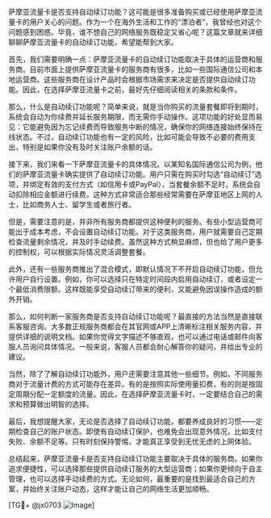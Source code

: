 萨摩亚流量卡是否支持自动续订功能？这可能是很多准备购买或已经使用萨摩亚流量卡的用户关心的问题。作为一个在海外生活和工作的“漂泊者”，我曾经也对这个问题感到困惑。毕竟，谁不想自己的网络服务既稳定又省心呢？这篇文章就来详细聊聊萨摩亚流量卡的自动续订功能，希望能帮到大家。

首先，我们需要明确一点：萨摩亚流量卡的自动续订功能取决于具体的运营商和服务商。目前市面上提供萨摩亚流量卡的服务商有很多，比如一些国际通信公司和本地运营商。这些服务商在设计产品时会根据市场需求来决定是否提供自动续订功能。因此，在选择萨摩亚流量卡之前，最好先仔细阅读相关的条款和条件。

那么，什么是自动续订功能呢？简单来说，就是当你购买的流量套餐即将到期时，系统会自动为你续费并延长服务期限，而无需你手动操作。这项功能的好处显而易见：它能避免因为忘记续费而导致服务中断的情况，确保你的网络连接始终保持在线状态。不过，自动续订功能也有一定的风险，比如可能会导致不必要的费用支出，特别是如果你没有及时关注账户余额的话。

接下来，我们来看一下萨摩亚流量卡的具体情况。以某知名国际通信公司为例，他们的萨摩亚流量卡确实提供了自动续订功能。用户只需在购买时勾选“自动续订”选项，并绑定有效的支付方式（如信用卡或PayPal），当套餐余额不足时，系统会自动扣除相应金额进行续费。这种方式非常适合那些经常需要在萨摩亚地区上网的人士，比如商务人士、留学生或者旅行者。

但是，需要注意的是，并非所有服务商都提供这种便利的服务。有些小型运营商可能出于成本考虑，不会设置自动续订功能。对于这类服务商，用户就需要自己定期检查流量剩余情况，并及时手动续费。虽然这种方式稍显麻烦，但也给了用户更多的控制权，可以根据实际情况灵活调整套餐。

此外，还有一些服务商推出了混合模式，即默认情况下不开启自动续订功能，但允许用户自行设置。例如，你可以选择只在特定时间段内启用自动续订，或者设定一个最低消费限额。这样既能享受自动续订带来的便利，又能避免因误操作造成的额外开销。

那么，如何判断一家服务商是否支持自动续订功能呢？最直接的方法当然是直接联系客服咨询。大多数正规服务商都会在其官网或APP上清晰标注相关服务内容，并提供详细的说明文档。如果你觉得文字描述不够直观，也可以通过电话或邮件向客服人员询问具体情况。一般来说，客服人员都会耐心解答你的疑问，并给出专业的建议。

当然，除了了解自动续订功能外，用户还需要注意其他一些细节。例如，不同服务商对于流量计费的方式可能存在差异。有的是按照实际使用量扣费，有的则是按固定周期分配一定额度的流量。因此，在选择萨摩亚流量卡时，一定要结合自己的需求和预算做出明智的选择。

最后，我想提醒大家，无论是否选择了自动续订功能，都要养成良好的习惯——定期检查自己的账户状态。即使有自动续订保护，也难免会出现意外情况，比如支付失败、余额不足等。只有时刻保持警惕，才能真正享受到无忧无虑的上网体验。

总结起来，萨摩亚流量卡是否支持自动续订功能主要取决于具体的服务商。如果你追求便捷性，可以选择那些提供自动续订服务的大型运营商；如果你更倾向于自主管理，也可以选择手动续费的方式。无论如何，最重要的是找到最适合自己的方案，并始终关注账户动态，这样才能让自己的网络生活更加顺畅。

[TG💪+ @jx0703 ![Image](https://github.com/user-attachments/assets/dbca1d08-cadb-493c-b0ec-ad6f7a83f270)]